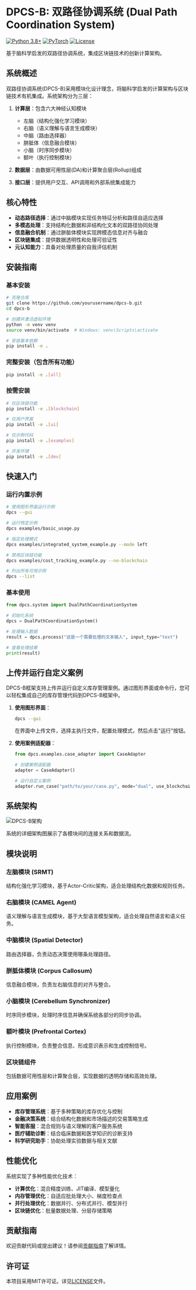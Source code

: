 # DPCS-B: 双路径协调系统 (Dual Path Coordination System)

[![Python 3.8+](https://img.shields.io/badge/python-3.8+-blue.svg)](https://www.python.org/downloads/)
[![PyTorch](https://img.shields.io/badge/PyTorch-1.9+-ee4c2c.svg)](https://pytorch.org/)
[![License](https://img.shields.io/badge/license-MIT-green.svg)](LICENSE)

基于脑科学启发的双路径协调系统，集成区块链技术的创新计算架构。

## 系统概述

双路径协调系统(DPCS-B)采用模块化设计理念，将脑科学启发的计算架构与区块链技术有机集成。系统架构分为三层：

1. **计算层**：包含六大神经认知模块
   - 左脑（结构化强化学习模块）
   - 右脑（语义理解与语言生成模块）
   - 中脑（路由选择器）
   - 胼胝体（信息融合模块）
   - 小脑（时序同步模块）
   - 额叶（执行控制模块）

2. **数据层**：由数据可用性层(DA)和计算聚合层(Rollup)组成

3. **接口层**：提供用户交互、API调用和外部系统集成能力

## 核心特性

- **动态路径选择**：通过中脑模块实现任务特征分析和路径自适应选择
- **多模态处理**：支持结构化数据和非结构化文本的双路径协同处理
- **信息融合机制**：通过胼胝体模块实现跨模态信息对齐与融合
- **区块链集成**：提供数据透明性和处理可验证性
- **元认知能力**：具备对处理质量的自我评估机制

## 安装指南

### 基本安装

```bash
# 克隆仓库
git clone https://github.com/yourusername/dpcs-b.git
cd dpcs-b

# 创建并激活虚拟环境
python -m venv venv
source venv/bin/activate  # Windows: venv\Scripts\activate

# 安装基本依赖
pip install -e .
```

### 完整安装（包含所有功能）

```bash
pip install -e .[all]
```

### 按需安装

```bash
# 仅区块链功能
pip install -e .[blockchain]

# 仅用户界面
pip install -e .[ui]

# 仅示例代码
pip install -e .[examples]

# 开发环境
pip install -e .[dev]
```

## 快速入门

### 运行内置示例

```bash
# 使用图形界面运行示例
dpcs --gui

# 运行特定示例
dpcs examples/basic_usage.py

# 指定处理模式
dpcs examples/integrated_system_example.py --mode left

# 禁用区块链功能
dpcs examples/cost_tracking_example.py --no-blockchain

# 列出所有可用示例
dpcs --list
```

### 基本使用

```python
from dpcs.system import DualPathCoordinationSystem

# 初始化系统
dpcs = DualPathCoordinationSystem()

# 处理输入数据
result = dpcs.process("这是一个需要处理的文本输入", input_type="text")

# 查看处理结果
print(result)
```

## 上传并运行自定义案例

DPCS-B框架支持上传并运行自定义库存管理案例。通过图形界面或命令行，您可以轻松集成自己的库存管理代码到DPCS-B框架中。

1. **使用图形界面**：
   ```bash
   dpcs --gui
   ```
   在界面中上传文件，选择主执行文件，配置处理模式，然后点击"运行"按钮。

2. **使用案例适配器**：
   ```python
   from dpcs.examples.case_adapter import CaseAdapter
   
   # 创建案例适配器
   adapter = CaseAdapter()
   
   # 运行自定义案例
   adapter.run_case("path/to/your/case.py", mode="dual", use_blockchain=True)
   ```

## 系统架构

![DPCS-B架构](docs/images/architecture.png)

系统的详细架构图展示了各模块间的连接关系和数据流。

## 模块说明

### 左脑模块 (SRMT)

结构化强化学习模块，基于Actor-Critic架构，适合处理结构化数据和规则任务。

### 右脑模块 (CAMEL Agent)

语义理解与语言生成模块，基于大型语言模型架构，适合处理自然语言和语义任务。

### 中脑模块 (Spatial Detector)

路由选择器，负责动态决策使用哪条处理路径。

### 胼胝体模块 (Corpus Callosum)

信息融合模块，负责左右脑信息的对齐与整合。

### 小脑模块 (Cerebellum Synchronizer)

时序同步模块，处理时序信息并确保系统各部分的同步协调。

### 额叶模块 (Prefrontal Cortex)

执行控制模块，负责整合信息、形成意识表示和生成控制信号。

### 区块链组件

包括数据可用性层和计算聚合层，实现数据的透明存储和高效处理。

## 应用案例

- **库存管理系统**：基于多种策略的库存优化与控制
- **金融决策系统**：结合结构化数据和市场描述的交易策略生成
- **智能客服**：混合规则与语义理解的客户服务系统
- **医疗辅助诊断**：结合临床数据和医学知识的诊断支持
- **科学研究助手**：协助处理实验数据与相关文献

## 性能优化

系统实现了多种性能优化技术：

- **计算优化**：混合精度训练、JIT编译、模型量化
- **内存管理优化**：自适应批处理大小、梯度检查点
- **并行处理优化**：数据并行、分布式并行、模型并行
- **区块链优化**：批量数据处理、分层存储策略

## 贡献指南

欢迎贡献代码或提出建议！请参阅[贡献指南](CONTRIBUTING.md)了解详情。

## 许可证

本项目采用MIT许可证。详见[LICENSE](LICENSE)文件。